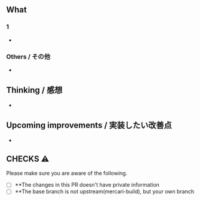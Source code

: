 ## What

### 1

- 

### Others / その他

- 

## Thinking / 感想

- 

## Upcoming improvements / 実装したい改善点

- 

## CHECKS :warning:

Please make sure you are aware of the following.

- [ ] **The changes in this PR doesn't have private information
- [ ] **The base branch is not upstream(mercari-build), but your own branch
